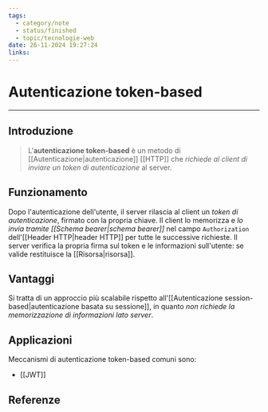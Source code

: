 ```yaml
---
tags:
  - category/note
  - status/finished
  - topic/tecnologie-web
date: 26-11-2024 19:27:24
links:
---
```

# Autenticazione token-based
---
## Introduzione
> L'**autenticazione token-based** è un metodo di [[Autenticazione|autenticazione]] [[HTTP]] che _richiede al client di inviare un token di autenticazione_ al server.

## Funzionamento
Dopo l'autenticazione dell'utente, il server rilascia al client un _token di autenticazione_, firmato con la propria chiave. Il client lo memorizza e _lo invia tramite [[Schema bearer|schema bearer]]_ nel campo `Authorization` dell'[[Header HTTP|header HTTP]] per tutte le successive richieste. Il server verifica la propria firma sul token e le informazioni sull'utente: se valide restituisce la [[Risorsa|risorsa]].

## Vantaggi
Si tratta di un approccio più scalabile rispetto all'[[Autenticazione session-based|autenticazione basata su sessione]], in quanto _non richiede la memorizzazione di informazioni lato server_.

## Applicazioni
Meccanismi di autenticazione token-based comuni sono:
- [[JWT]]

## Referenze